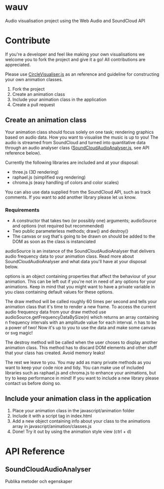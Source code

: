 # wauv
Audio visualisation project using the Web Audio and SoundCloud API

# Contribute
If you're a developer and feel like making your own visualisations we welcome you to fork the project and give it a go! All contributions are appreciated.

Please use [CircleVisualiser.js](javascript/animation/CircleVisualiser.js) as an reference and guideline for constructing your own animation classes.

1. Fork the project
2. Create an animation class
3. Include your animation class in the application
4. Create a pull request

## Create an animation class
Your animation class should focus solely on one task; rendering graphics based on audio data. How you want to visualise the music is up to you! The audio is streamed from SoundCloud and turned into quantitative data through an audio analyser class ([SoundCloudAudioAnalyser.js](javascript/SoundCloudAudioAnalyser.js), see API reference below).

Currently the following libraries are included and at your disposal:
* three.js (3D rendering)
* raphael.js (simplified svg rendering)
* chroma.js (easy handling of colors and color scales)

You can also use data supplied from the SoundCloud API, such as track comments. If you want to add another library please let us know.

### Requirements
* A constructor that takes two (or possibly one) arguments; audioSource and options (not required but recommended)
* Two public parameterless methods; draw() and destroy()
* The canvas or svg that's going to be drawn on should be added to the DOM as soon as the class is instanciated

audioSource is an instance of the SoundCloudAudioAnalyser that delivers audio frequency data to your animation class. Read more about SoundCloudAudioAnalyser and what data you'll have at your disposal below.

options is an object containing properties that affect the behaviour of your animation. This can be left out if you're not in need of any options for your animations. Keep in mind that you might want to have a private variable in you class containing default values for these options.

The draw method will be called roughly 60 times per second and tells your animation class that it's time to render a new frame. To access the current audio frequency data from your draw method use audioSource.getFrequencyDataBySize(n) which returns an array containing n frequency intervals with an amplitude value for each interval. n has to be a power of two! Now it's up to you to use the data and make some canvas or svg magic!

The destroy method will be called when the user choses to display another animation class. This method has to discard DOM elements and other stuff that your class has created. Avoid memory leaks!

The rest we leave to you. You may add as many private methods as you want to keep your code nice and tidy. You can make use of included libraries such as raphael.js and chroma.js to enhance your animations, but try to keep performance in mind! If you want to include a new library please contact us before doing so.

## Include your animation class in the application
1. Place your animation class in the javascript/animation folder
2. Include it with a script tag in index.html
3. Add a new object containing info about your class to the animations array in javascript/animation/classes.js
4. Done! Try it out by using the animation style view (ctrl + d)

# API Reference
## SoundCloudAudioAnalyser
Publika metoder och egenskaper
